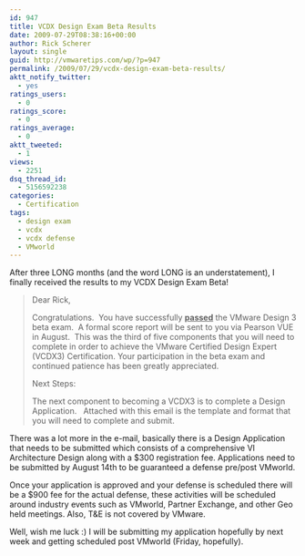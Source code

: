 ```yaml
---
id: 947
title: VCDX Design Exam Beta Results
date: 2009-07-29T08:38:16+00:00
author: Rick Scherer
layout: single
guid: http://vmwaretips.com/wp/?p=947
permalink: /2009/07/29/vcdx-design-exam-beta-results/
aktt_notify_twitter:
  - yes
ratings_users:
  - 0
ratings_score:
  - 0
ratings_average:
  - 0
aktt_tweeted:
  - 1
views:
  - 2251
dsq_thread_id:
  - 5156592238
categories:
  - Certification
tags:
  - design exam
  - vcdx
  - vcdx defense
  - VMworld
---
```

After three LONG months (and the word LONG is an understatement), I finally received the results to my VCDX Design Exam Beta!

> Dear Rick,
> 
> Congratulations.  You have successfully <span style="text-decoration: underline;"><strong>passed</strong></span> the VMware Design 3 beta exam.  A formal score report will be sent to you via Pearson VUE in August.  This was the third of five components that you will need to complete in order to achieve the VMware Certified Design Expert (VCDX3) Certification. Your participation in the beta exam and continued patience has been greatly appreciated.
> 
> Next Steps:
> 
> The next component to becoming a VCDX3 is to complete a Design Application.   Attached with this email is the template and format that you will need to complete and submit.

There was a lot more in the e-mail, basically there is a Design Application that needs to be submitted which consists of a comprehensive VI Architecture Design along with a $300 registration fee. Applications need to be submitted by August 14th to be guaranteed a defense pre/post VMworld.

Once your application is approved and your defense is scheduled there will be a $900 fee for the actual defense, these activities will be scheduled around industry events such as VMworld, Partner Exchange, and other Geo held meetings. Also, T&E is not covered by VMware.

Well, wish me luck :) I will be submitting my application hopefully by next week and getting scheduled post VMworld (Friday, hopefully).
